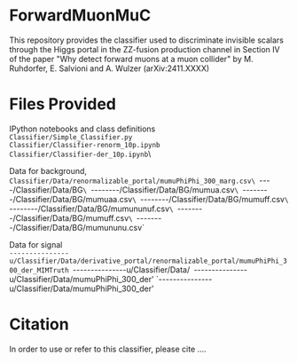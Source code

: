 # ForwardMuonMuC
This repository provides the classifier used to discriminate invisible scalars through the Higgs portal in the ZZ-fusion production channel in Section IV of the paper "Why detect forward muons at a muon collider" by M. Ruhdorfer, E. Salvioni and A. Wulzer (arXiv:2411.XXXX)

# Files Provided
IPython notebooks and class definitions\
`Classifier/Simple_Classifier.py`\
`Classifier/Classifier-renorm_10p.ipynb`\
`Classifier/Classifier-der_10p.ipynb`\

Data for background\,
`Classifier/Data/renormalizable_portal/mumuPhiPhi_300_marg.csv\
`----/Classifier/Data/BG`\
`--------/Classifier/Data/BG/mumua.csv`\
`--------/Classifier/Data/BG/mumuaa.csv`\
`--------/Classifier/Data/BG/mumuff.csv`\
`--------/Classifier/Data/BG/mumununuf.csv`\
`--------/Classifier/Data/BG/mumuff.csv`\
`--------/Classifier/Data/BG/mumununu.csv`

Data for signal\
`---------------u/Classifier/Data/derivative_portal/renormalizable_portal/mumuPhiPhi_300_der_MIMTruth
`---------------u/Classifier/Data/`
`---------------u/Classifier/Data/mumuPhiPhi_300_der'
`---------------u/Classifier/Data/mumuPhiPhi_300_der'

# Citation
In order to use or refer to this classifier, please cite ....
